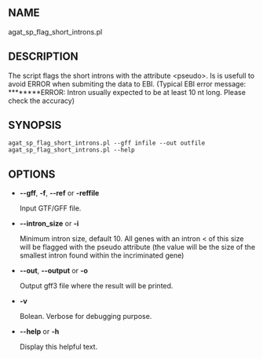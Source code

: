 ## NAME

agat\_sp\_flag\_short\_introns.pl

## DESCRIPTION

The script flags the short introns with the attribute &lt;pseudo>.
Is is usefull to avoid ERROR when submiting the data to EBI.
(Typical EBI error message: \*\*\*\*\*\*\*\*ERROR: Intron usually expected to be at least 10 nt long. Please check the accuracy)

## SYNOPSIS

```
agat_sp_flag_short_introns.pl --gff infile --out outfile
agat_sp_flag_short_introns.pl --help
```

## OPTIONS

- **--gff**, **-f**, **--ref** or **-reffile**

    Input GTF/GFF file.

- **--intron\_size** or **-i**

    Minimum intron size, default 10. All genes with an intron < of this size will be
    flagged with the pseudo attribute (the value will be the size of the smallest
    intron found within the incriminated gene)

- **--out**, **--output** or **-o**

    Output gff3 file where the result will be printed.

- **-v**

    Bolean. Verbose for debugging purpose.

- **--help** or **-h**

    Display this helpful text.

